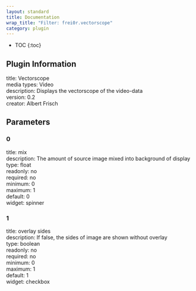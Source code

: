 ```yaml
---
layout: standard
title: Documentation
wrap_title: "Filter: frei0r.vectorscope"
category: plugin
---
```

* TOC
{:toc}

## Plugin Information

title: Vectorscope  
media types:
Video  
description: Displays the vectorscope of the video-data  
version: 0.2  
creator: Albert Frisch  

## Parameters

### 0

title: mix    
description:
The amount of source image mixed into background of display  
type: float  
readonly: no  
required: no  
minimum: 0  
maximum: 1  
default: 0  
widget: spinner  

### 1

title: overlay sides    
description:
If false, the sides of image are shown without overlay  
type: boolean  
readonly: no  
required: no  
minimum: 0  
maximum: 1  
default: 1  
widget: checkbox  

